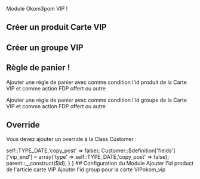 Module Okom3pom VIP !


## Créer un produit Carte VIP

## Créer un groupe VIP

## Règle de panier !

Ajouter une règle de panier avec comme condition l'id produit de la Carte VIP et comme action FDP offert ou autre

Ajouter une règle de panier avec comme condition l'id groupe de la Carte VIP et comme action FDP offert ou autre 

## Override

Vous devez ajouter un override à la Class Customer :

<?
class Customer extends CustomerCore
{
   
    public $vip_add;
    public $vip_end;

    public function __construct($id = null)
    {        
		Customer::$definition['fields']['vip_add'] =  array('type' => self::TYPE_DATE,'copy_post' => false);
		Customer::$definition['fields']['vip_end'] =  array('type' => self::TYPE_DATE,'copy_post' => false);	
        parent::__construct($id);
    }	
	


}

## Configuration du Module

Ajouter l'id product de l'article carte VIP
Ajouter l'id group pour la carte VIPokom_vip
